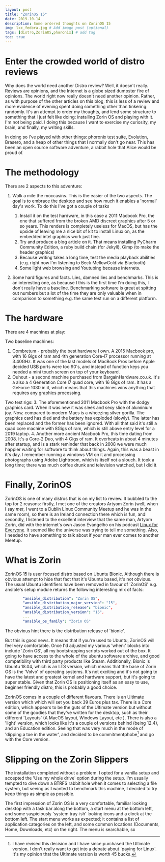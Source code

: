 ```yaml
---
layout: post
title: "ZorinOS 15"
date: 2019-10-14
description: Some ordered thoughts on ZorinOS 15
img: lxc_fedora.jpg # Add image post (optional)
tags: [distro,ZorinOS,phoronix] # add tag
toc: true
---
```


# Enter the crowded world of distro reviews

Why does the world need another Distro review? Well, it doesn't really. Reviews are opinions, and the Internet is a globe sized dumpster fire of opinions. The world right now really doesn't need another opinion. Rather, as with purpose of the other articles on this blog, this is less of a review and more evidence of evening spent doing something other than  tinkering randomly. It's an attempt to order my thoughts, and lend some structure to something that I just felt like doing: installing Zorin OS and playing with it. I'm not being paid. I doing this because I  want to exercise my curiosity, my brain, and finally, my writing skills. 

In doing so I've played with other things: phoronix test suite, Evolution, Brasero, and a heap of other things that I normally don't go near. This has been an open source software adventure,  a rabbit hole that Alice would  be proud of.

# The  methodology

There are 2 aspects to this adventure:
1. Walk a mile the moccasins. This is the easier of the two aspects. The goal is to embrace the desktop and see how much  it enables a 'normal'  day's work. To do this I've got a couple of tasks
    
    1. Install it on the test hardware, in this case a 2011 Macbook Pro, the one that suffered from the broken AMD discreet graphics after 5 or so years. This renders is completely useless for MacOS, but has the upside of leaving me a nice bit of kit to install Linux on, as the embedded intel graphics work just fine.
    2. Try  and produce a blog article on it. That means  installing PyCharm Community Edition, a ruby build chain (for Jekyll), Gimp (to make  the header graphics)
    3. Because writing takes a  long time, test the media playback abilities (e.g. right now I'm listening  to Beck MellowGold via Bluetooth)
    4. Some light web  browsing and Youtubing because internets. 
    
2. Some hard figures and facts. Lies, damned lies  and benchmarks. This is an interesting one, as because I this is the first time I'm doing this, I don't really have a baseline. Benchmarking software is great at spitting  out numbers  but a  lot of the time they are only valuable  when in comparison to something e.g. the same test run on a different platform. 

# The hardware

There are 4 machines at play:

Two baseline machines:
1. Combretum - probably the best hardware I own. A 2015 Macbook pro, with 16 Gigs of ram and 4th generation Core-I7 processor running at 3.40GHz. It was one of the last models of MacBook Pros before Apple decided USB ports were too 90's, and instead of function keys you needed a mini touch screen on top of your keyboard. 
2. Ouhout - a second machine purchased from BargainHardware.co.uk. It's a also a 4 Generation Core I7 quad core, with 16 Gigs of ram. It has a GeForce 1030 in it, which means that this  machines wins anything that requires any graphics processing.

Two test rigs:
3. The aforementioned 2011 Macbook  Pro with the dodgy graphics card. When it was new it was sleek and sexy slice of aluminium joy. Now, compared to modern Macs is a wheezing silver gorilla. The graphics card has died and the battery has exploded (slowly). The latter has been replaced and the former has been ignored. With all that said it's still a quad core machine with 8Gigs of ram, which is still above entry level for a 2019 laptop. 
4. Another more ancient Macbook Pro, this time dating from 2008. It's a Core-2 Duo, with 4 Gigs of ram. It overheats in about 4 minutes after startup, and is a stark reminder that back in 2008 we were much happier waiting for software to think about things. Again, this was a beast in it's day. I remember running a windows VM on it and processing photographs using Adobe Lightroom, which is itself not a slouch. It took a long time; there was much coffee drunk and television watched, but I did it.

# Finally, ZorinOS

ZorinOS is one of many distros that is on my list to review. It bubbled to the top for 2 reasons: firstly, I met one of the creators Artyom Zorin (well, when I say  *met*, I went to a Dublin Linux Community Meetup and he was in the same room), so there is an Ireland connection there which is fun, and secondly, I listened to the excellent interview that the same man, Artyom Zorin, did with the internet's own Jason Evangelho on his podcast [Linux for Everyone](https://linuxforeveryone.fireside.fm/11). It seemed like the universe was trying to tell me something. Also, I needed to have something to talk about if your man ever comes to another Meetup.

# What is Zorin
ZorinOS 15 is user focused distro based on Ubuntu Bionic. Although there is obvious attempt to hide that fact that it's Ubuntu based, it's not obvious. The usual Ubuntu identifiers have been removed in favour of 'ZorinOS' e.g. ansible's setup module returns the following interesting mix of facts:

```yaml
        "ansible_distribution": "Zorin OS", 
        "ansible_distribution_major_version": "15", 
        "ansible_distribution_release": "bionic", 
        "ansible_distribution_version": "15",
        ...
        "ansible_os_family": "Zorin OS"
``` 
The obvious hint there is the distribution release of 'bionic'. 

But this is good news. It means that if you're used to Ubuntu, ZorinOS will feel very comfortable. Once I'd adjusted my various 'when:' blocks into include 'Zorin OS', all my bootstrapping scripts worked out of the box. It going to have access to the whole of the ubuntu software archive, and good compatibility with third party products like Steam. Additionally, Bionic is Ubuntu 18.04, which is an LTS version, which means that the base of Zorin OS is the 'Volvo' of operating systems. It's not exciting and it's not going to have the latest and greatest kernel and hardware support, but it's going to super stable. Given that Zorin OS is positioning itself as an easy to use, beginner friendly distro, this is probably a good choice.

ZorinOS comes in a couple of different flavours. There is an Ultimate version which which will set you back 39 Euros plus tax. There is a Core edition, which appears to be the guts of the Ultimate version but without some of the goodies that they've written for the desktop, such as their different 'Layouts' (A MacOS layout, Windows Layout, etc ). There is also a 'light' version, which looks like it's a couple of versions behind (being 12.4), and an Education edition. Seeing that was very much in the mode of 'dipping a toe in the water', and decided to be commitmentphobe[^1] and go with the Core version.

# Slipping on the Zorin Slippers

The installation completed without a problem. I opted for a vanilla  setup and accepted the 'Use my whole drive' option during the setup. I'm usually tempted to dive down a BTRFS rabbit hole when it comes to selecting a file system, but seeing as I wanted to benchmark this machine, I decided to try keep things as simple as possible.

The first impression of Zorin OS is a very comfortable, familiar looking desktop with a task bar along the bottom, a start menu at the bottom left, and some suspiciously 'system tray-ish' looking icons and a clock at the bottom left. The start menu works as expected; it contains a list of application categories on the left, and some common locations (Documents, Home, Downloads, etc) on the right. The menu is searchable, so   
    








[^1]: I have revised this decision and I have since purchased the Ultimate version. I don't really want to get into a debate about 'paying for Linux'. It's my opinion that the Ultimate version is worth 45 bucks.
